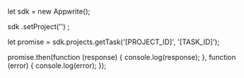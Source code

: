 let sdk = new Appwrite();

sdk
    .setProject('')
;

let promise = sdk.projects.getTask('[PROJECT_ID]', '[TASK_ID]');

promise.then(function (response) {
    console.log(response);
}, function (error) {
    console.log(error);
});
